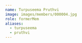 ```yaml
---
name: Turpuseema Pruthvi 
image: images/members/000004.jpg 
role: formerMem
aliases:
  - turpuseema
  - pruthvi
---
```

